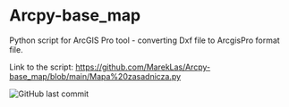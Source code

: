 # Arcpy-base_map
Python script for ArcGIS Pro tool - converting Dxf file to ArcgisPro  format file.

Link to the script: https://github.com/MarekLas/Arcpy-base_map/blob/main/Mapa%20zasadnicza.py

![GitHub last commit](https://img.shields.io/github/last-commit/MarekLas/Arcpy-base_map)
